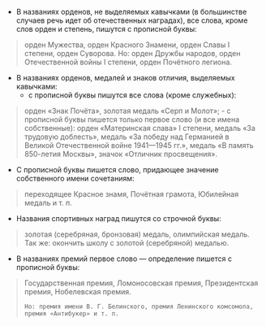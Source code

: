 - В названиях орденов, не выделяемых кавычками (в большинстве случаев речь идет об отечественных наградах), все слова, кроме слов орден и степень, пишутся с прописной буквы:
> орден Мужества, орден Красного Знамени, орден Славы I степени, орден Суворова. Но: орден Дружбы народов, орден Отечественной войны I степени, орден Почётного легиона.

- В названиях орденов, медалей и знаков отличия, выделяемых кавычками:
	- с прописной буквы пишутся все слова (кроме служебных):
> орден «Знак Почёта», золотая медаль «Серп и Молот»;
	- с прописной буквы пишется только первое слово (и все имена собственные):
> орден «Материнская слава» I степени, медаль «За трудовую доблесть», медаль «За победу над Германией в Великой Отечественной войне 1941—1945 гг.», медаль «В память 850-летия Москвы», значок «Отличник просвещения».

- С прописной буквы пишется слово, придающее значение собственного имени сочетаниям:
> переходящее Красное знамя, Почётная грамота, Юбилейная медаль и т. п.

- Названия спортивных наград пишутся со строчной буквы:
> золотая (серебряная, бронзовая) медаль, олимпийская медаль.
> Так же: окончить школу с золотой (серебряной) медалью.

- В названиях премий первое слово — определение пишется с прописной буквы:
> Государственная премия, Ломоносовская премия, Президентская премия, Нобелевская премия. 
>
>     Но: премия имени В. Г. Белинского, премия Ленинского комсомола, премия «Антибукер» и т. п.
>
